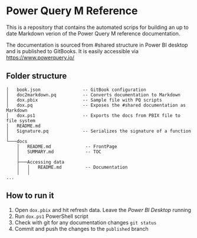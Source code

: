 # Power Query M Reference
This is a repository that contains the automated scrips for building an up to date Markdown verion of the Power Query M reference documentation. 

The documentation is sourced from #shared structure in Power BI desktop and is published to GitBooks. It is easily accessible via https://www.powerquery.io/ 

## Folder structure

```
│   book.json                -- GitBook configuration
│   doc2markdown.pq          -- Converts documentation to Markdown 
│   dox.pbix                 -- Sample file with PQ scripts
│   dox.pq                   -- Exposes the #shared documentation as Markdown
│   dox.ps1                  -- Exports the docs from PBIX file to file system
│   README.md
│   Signature.pq             -- Serializes the signature of a function
│
└───docs
    │   README.md             -- FrontPage
    │   SUMMARY.md            -- TOC
    │
    ├───Accessing data
    │   │   README.md         -- Documentation
    │   │
...
```

## How to run it
1. Open `dox.pbix` and hit refresh data. Leave the *Power BI Desktop* running
2. Run `dox.ps1` PowerShell script
3. Check with git for any documentation changes `git status`
4. Commit and push the changes to the `published` branch
